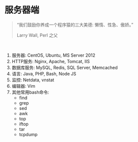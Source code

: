 # 服务器端

>
> “我们鼓励你养成一个程序猿的三大美德: 懒惰、性急、傲娇。”
>
> Larry Wall, Perl 之父

<br>

1. 服务器: CentOS, Ubuntu, MS Server 2012
2. HTTP服务: Nginx, Apache, Tomcat, IIS
3. 数据库服务: MySQL, Redis, SQL Server, Memcached
4. 语言: Java, PHP, Bash, Node JS
5. 监控: Netdata, vnstat
6. 编辑器: Vim
7. 其他常用bash命令:
    - find
    - grep
    - sed
    - awk
    - top
    - iftop
    - tar
    - tcpdump

